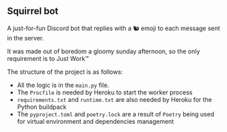 Squirrel bot
------------

A just-for-fun Discord bot that replies with a 🐿️  emoji to each message sent in the server.

It was made out of boredom a gloomy sunday afternoon, so the only requirement is to Just Work™


The structure of the project is as follows:

* All the logic is in the `main.py` file.
* The `Procfile` is needed by Heroku to start the worker process
* `requirements.txt` and `runtime.txt` are also needed by Heroku for the Python buildpack
* The `pyproject.toml` and `poetry.lock` are a result of `Poetry` being used for virtual environment and dependencies management
